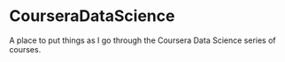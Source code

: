 # CourseraDataScience
A place to put things as I go through the Coursera Data Science series of courses.
